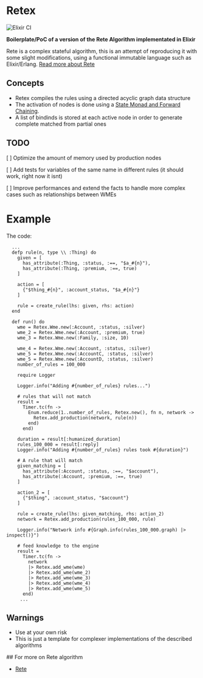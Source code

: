 # Retex

![Elixir CI](https://github.com/lorenzosinisi/retex/workflows/Elixir%20CI/badge.svg)

**Boilerplate/PoC of a version of the Rete Algorithm implementated in Elixir**

Rete is a complex stateful algorithm, this is an attempt of reproducing it with some slight modifications, using a functional immutable language such as Elixir/Erlang. [Read more about Rete](http://www.csl.sri.com/users/mwfong/Technical/RETE%20Match%20Algorithm%20-%20Forgy%20OCR.pdf)


## Concepts

- Retex compiles the rules using a directed acyclic graph data structure
- The activation of nodes is done using a [State Monad and Forward Chaining](https://www.researchgate.net/publication/303626297_Forward_Chaining_with_State_Monad).
- A list of bindinds is stored at each active node in order to generate complete matched from partial ones


## TODO

[ ] Optimize the amount of memory used by production nodes

[ ] Add tests for variables of the same name in different rules (it should work, right now it isnt)

[ ] Improve performances and extend the facts to handle more complex cases such as relationships between WMEs

# Example

The code: 

```
  ...
  defp rule(n, type \\ :Thing) do
    given = [
      has_attribute(:Thing, :status, :==, "$a_#{n}"),
      has_attribute(:Thing, :premium, :==, true)
    ]

    action = [
      {"$thing_#{n}", :account_status, "$a_#{n}"}
    ]

    rule = create_rule(lhs: given, rhs: action)
  end

  def run() do
    wme = Retex.Wme.new(:Account, :status, :silver)
    wme_2 = Retex.Wme.new(:Account, :premium, true)
    wme_3 = Retex.Wme.new(:Family, :size, 10)

    wme_4 = Retex.Wme.new(:Account, :status, :silver)
    wme_5 = Retex.Wme.new(:AccountC, :status, :silver)
    wme_5 = Retex.Wme.new(:AccountD, :status, :silver)
    number_of_rules = 100_000

    require Logger

    Logger.info("Adding #{number_of_rules} rules...")
   
    # rules that will not match
    result =
      Timer.tc(fn ->
        Enum.reduce(1..number_of_rules, Retex.new(), fn n, network ->
          Retex.add_production(network, rule(n))
        end)
      end)

    duration = result[:humanized_duration]
    rules_100_000 = result[:reply]
    Logger.info("Adding #{number_of_rules} rules took #{duration}")
   
    # A rule that will match 
    given_matching = [
      has_attribute(:Account, :status, :==, "$account"),
      has_attribute(:Account, :premium, :==, true)
    ]

    action_2 = [
      {"$thing", :account_status, "$account"}
    ]

    rule = create_rule(lhs: given_matching, rhs: action_2)
    network = Retex.add_production(rules_100_000, rule)

    Logger.info("Network info #{Graph.info(rules_100_000.graph) |> inspect()}")

    # feed knowledge to the engine
    result =
      Timer.tc(fn ->
        network
        |> Retex.add_wme(wme)
        |> Retex.add_wme(wme_2)
        |> Retex.add_wme(wme_3)
        |> Retex.add_wme(wme_4)
        |> Retex.add_wme(wme_5)
      end)
     ...
```

## Warnings

- Use at your own risk
- This is just a template for complexer implementations of the described algorithms

## For more on Rete algorithm
- [Rete](https://cis.temple.edu/~giorgio/cis587/readings/rete.html)
